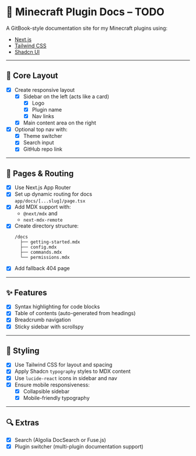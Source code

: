 # 📘 Minecraft Plugin Docs – TODO

A GitBook-style documentation site for my Minecraft plugins using:

- [Next.js](https://nextjs.org)
- [Tailwind CSS](https://tailwindcss.com)
- [Shadcn UI](https://ui.shadcn.com)

---

## 🧭 Core Layout

- [x] Create responsive layout
  - [x] Sidebar on the left (acts like a card)
    - [x] Logo
    - [x] Plugin name
    - [x] Nav links
  - [x] Main content area on the right
- [x] Optional top nav with:
  - [x] Theme switcher
  - [x] Search input
  - [x] GitHub repo link

---

## 📄 Pages & Routing

- [x] Use Next.js App Router
- [x] Set up dynamic routing for docs  
  `app/docs/[...slug]/page.tsx`
- [x] Add MDX support with:
  - `@next/mdx` and
  - `next-mdx-remote`
- [x] Create directory structure:
  ```
  /docs
    ├── getting-started.mdx
    ├── config.mdx
    ├── commands.mdx
    └── permissions.mdx
  ```
- [x] Add fallback 404 page

---

## ✨ Features

- [x] Syntax highlighting for code blocks
- [x] Table of contents (auto-generated from headings)
- [x] Breadcrumb navigation
- [x] Sticky sidebar with scrollspy

---

## 🎨 Styling

- [x] Use Tailwind CSS for layout and spacing
- [x] Apply Shadcn `typography` styles to MDX content
- [x] Use `lucide-react` icons in sidebar and nav
- [x] Ensure mobile responsiveness:
  - [x] Collapsible sidebar
  - [x] Mobile-friendly typography

---

## 🔍 Extras

- [x] Search (Algolia DocSearch or Fuse.js)
- [x] Plugin switcher (multi-plugin documentation support)